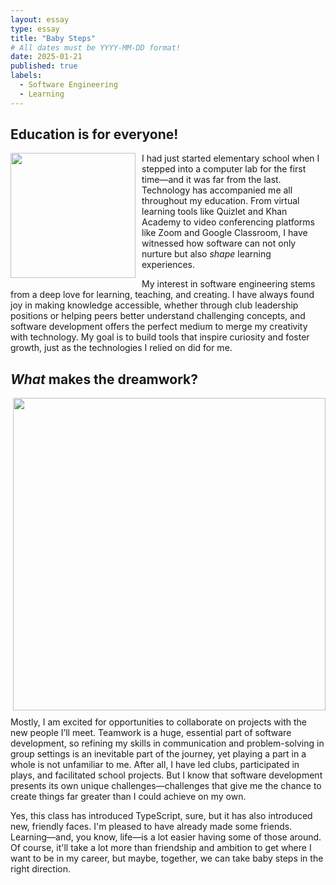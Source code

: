 ```yaml
---
layout: essay
type: essay
title: "Baby Steps"
# All dates must be YYYY-MM-DD format!
date: 2025-01-21
published: true
labels:
  - Software Engineering
  - Learning
---
```


## Education is for everyone!

<img width="200px" class="rounded" style="float: left; margin-right: 10px; margin-bottom: 10px;" src="https://i.pinimg.com/736x/19/95/03/199503e20588e1af3aefa9e67b527bf3.jpg">

I had just started elementary school when I stepped into a computer lab for the first time—and it was far from the last. Technology has accompanied me all throughout my education. From virtual learning tools like Quizlet and Khan Academy to video conferencing platforms like Zoom and Google Classroom, I have witnessed how software can not only nurture but also _shape_ learning experiences.

My interest in software engineering stems from a deep love for learning, teaching, and creating. I have always found joy in making knowledge accessible, whether through club leadership positions or helping peers better understand challenging concepts, and software development offers the perfect medium to merge my creativity with technology. My goal is to build tools that inspire curiosity and foster growth, just as the technologies I relied on did for me.

## _What_ makes the dreamwork?

<img width="500px" class="rounded" style="float: right; margin-left: 10px; margin-bottom: 10px;" src="https://i0.wp.com/katzenworld.co.uk/wp-content/uploads/2014/08/teamwork_o_1053401.jpg">

Mostly, I am excited for opportunities to collaborate on projects with the new people I’ll meet. Teamwork is a huge, essential part of software development, so refining my skills in communication and problem-solving in group settings is an inevitable part of the journey, yet playing a part in a whole is not unfamiliar to me. After all, I have led clubs, participated in plays, and facilitated school projects. But I know that software development presents its own unique challenges—challenges that give me the chance to create things far greater than I could achieve on my own.

Yes, this class has introduced TypeScript, sure, but it has also introduced new, friendly faces. I'm pleased to have already made some friends. Learning—and, you know, life—is a lot easier having some of those around. Of course, it'll take a lot more than friendship and ambition to get where I want to be in my career, but maybe, together, we can take baby steps in the right direction.
